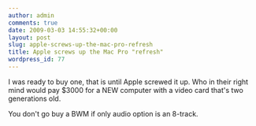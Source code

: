 ```yaml
---
author: admin
comments: true
date: 2009-03-03 14:55:32+00:00
layout: post
slug: apple-screws-up-the-mac-pro-refresh
title: Apple screws up the Mac Pro "refresh"
wordpress_id: 77
---
```


I was ready to buy one, that is until Apple screwed it up. Who in their right mind would pay $3000 for a NEW computer with a video card that's two generations old.

You don't go buy a BWM if only audio option is an 8-track.
